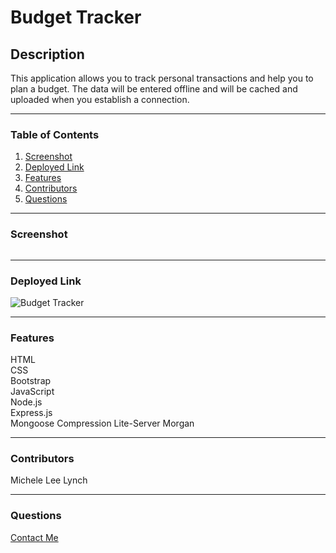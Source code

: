 # Budget Tracker   

## Description   
This application allows you to track personal transactions and help you to plan a budget. The data will be entered offline and will be cached and uploaded when you establish a connection.   

***
### Table of Contents  
1. [Screenshot]()
2. [Deployed Link]()
3. [Features]()
4. [Contributors]()
5. [Questions]()   

***   
### Screenshot   
![]()    

***
### Deployed Link     
![Budget Tracker]()  

***
### Features  
HTML   
CSS   
Bootstrap   
JavaScript  
Node.js   
Express.js   
Mongoose
Compression
Lite-Server
Morgan

***
### Contributors  
Michele Lee Lynch

***
### Questions  
[Contact Me](https://github.com/MLLynch2K)   